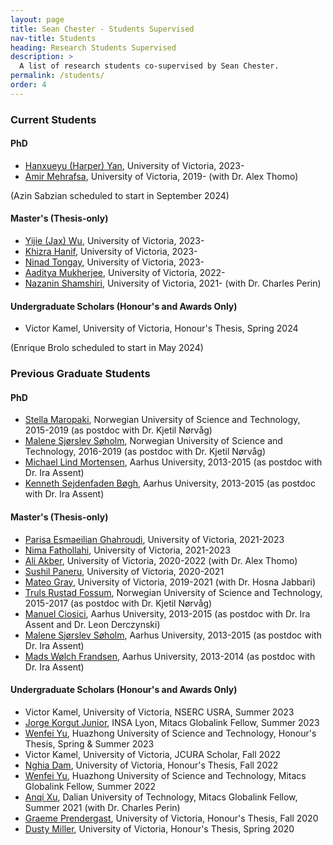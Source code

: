 ```yaml
---
layout: page
title: Sean Chester - Students Supervised
nav-title: Students
heading: Research Students Supervised
description: > 
  A list of research students co-supervised by Sean Chester.
permalink: /students/
order: 4
---
```



### Current Students

#### PhD

 * [Hanxueyu (Harper) Yan](https://www.linkedin.com/in/hanxueyu-yan-43b61225a), University of Victoria, 2023-
 * [Amir Mehrafsa](https://www.linkedin.com/in/mehrafsa/), University of Victoria, 2019- (with Dr. Alex Thomo)

(Azin Sabzian scheduled to start in September 2024)

#### Master's (Thesis-only)

 * [Yijie (Jax) Wu](https://www.linkedin.com/in/yijie-wu-4b134b214/), University of Victoria, 2023-
 * [Khizra Hanif](https://www.linkedin.com/in/khizra-hanif-6020b4117/), University of Victoria, 2023-
 * [Ninad Tongay](https://www.linkedin.com/in/ninadtongay/), University of Victoria, 2023-
 * [Aaditya Mukherjee](https://www.linkedin.com/in/aaditya-mukherjee-a408b7214), University of Victoria, 2022-
 * [Nazanin Shamshiri](https://www.linkedin.com/in/nazanin-shamshiri-52a581212/), University of Victoria, 2021- (with Dr. Charles Perin)


#### Undergraduate Scholars (Honour's and Awards Only)

 * Victor Kamel, University of Victoria, Honour's Thesis, Spring 2024

(Enrique Brolo scheduled to start in May 2024)

### Previous Graduate Students

#### PhD

 * [Stella Maropaki](https://www.linkedin.com/in/stella-maropaki-6881853b/), Norwegian University of Science and Technology, 2015-2019 (as postdoc with Dr. Kjetil Nørvåg)
 * [Malene Sjørslev Søholm](https://www.linkedin.com/in/soeholm/), Norwegian University of Science and Technology, 2016-2019 (as postdoc with Dr. Kjetil Nørvåg)
 * [Michael Lind Mortensen](https://www.linkedin.com/in/illio/), Aarhus University, 2013-2015 (as postdoc with Dr. Ira Assent)
 * [Kenneth Sejdenfaden Bøgh](https://www.linkedin.com/in/kenneth-sejdenfaden-boegh-58915524/), Aarhus University, 2013-2015 (as postdoc with Dr. Ira Assent)

#### Master's (Thesis-only)

 * [Parisa Esmaeilian Ghahroudi](https://www.linkedin.com/in/parisaes/), University of Victoria, 2021-2023
 * [Nima Fathollahi](https://www.linkedin.com/in/nima-fathollahi/), University of Victoria, 2021-2023
 * [Ali Akber](https://www.linkedin.com/in/maliakber/), University of Victoria, 2020-2022 (with Dr. Alex Thomo)
 * [Sushil Paneru](https://www.linkedin.com/in/sushil-paneru-667562105/), University of Victoria, 2020-2021
 * [Mateo Gray](https://www.linkedin.com/in/mateo-gray-057b06160/), University of Victoria, 2019-2021 (with Dr. Hosna Jabbari)
 * [Truls Rustad Fossum](https://www.linkedin.com/in/kodehvisker-fossum/), Norwegian University of Science and Technology, 2015-2017 (as postdoc with Dr. Kjetil Nørvåg)
 * [Manuel Ciosici](https://www.linkedin.com/in/manuelciosici/), Aarhus University, 2013-2015 (as postdoc with Dr. Ira Assent and Dr. Leon Derczynski)
 * [Malene Sjørslev Søholm](https://www.linkedin.com/in/soeholm/), Aarhus University, 2013-2015 (as postdoc with Dr. Ira Assent)
 * [Mads Wølch Frandsen](https://www.linkedin.com/in/mads-w%C3%B8lch-frandsen-13aa0aa2/), Aarhus University, 2013-2014 (as postdoc with Dr. Ira Assent)


#### Undergraduate Scholars (Honour's and Awards Only)

 * Victor Kamel, University of Victoria, NSERC USRA, Summer 2023
 * [Jorge Korgut Junior](https://www.linkedin.com/in/jorgekorgutjunior/), INSA Lyon, Mitacs Globalink Fellow, Summer 2023
 * [Wenfei Yu](https://www.linkedin.com/in/wenfei-yu-234966220/), Huazhong University of Science and Technology, Honour's Thesis, Spring & Summer 2023
 * Victor Kamel, University of Victoria, JCURA Scholar, Fall 2022
 * [Nghia Dam](https://www.linkedin.com/in/ndam1207/), University of Victoria, Honour's Thesis, Fall 2022
 * [Wenfei Yu](https://www.linkedin.com/in/wenfei-yu-234966220/), Huazhong University of Science and Technology, Mitacs Globalink Fellow, Summer 2022
 * [Anqi Xu](https://www.linkedin.com/in/anqi-xu-angel828/), Dalian University of Technology, Mitacs Globalink Fellow, Summer 2021 (with Dr. Charles Perin)
 * [Graeme Prendergast](https://www.linkedin.com/in/graemeprendergast/), University of Victoria, Honour's Thesis, Fall 2020
 * [Dusty Miller](https://www.linkedin.com/in/dusty-miller-50a05816a/), University of Victoria, Honour's Thesis, Spring 2020


